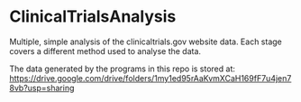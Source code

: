 # ClinicalTrialsAnalysis
Multiple, simple analysis of the clinicaltrials.gov website data. Each stage covers a different method used to analyse the data.

The data generated by the programs in this repo is stored at: https://drive.google.com/drive/folders/1my1ed95rAaKvmXCaH169fF7u4jen78vb?usp=sharing
